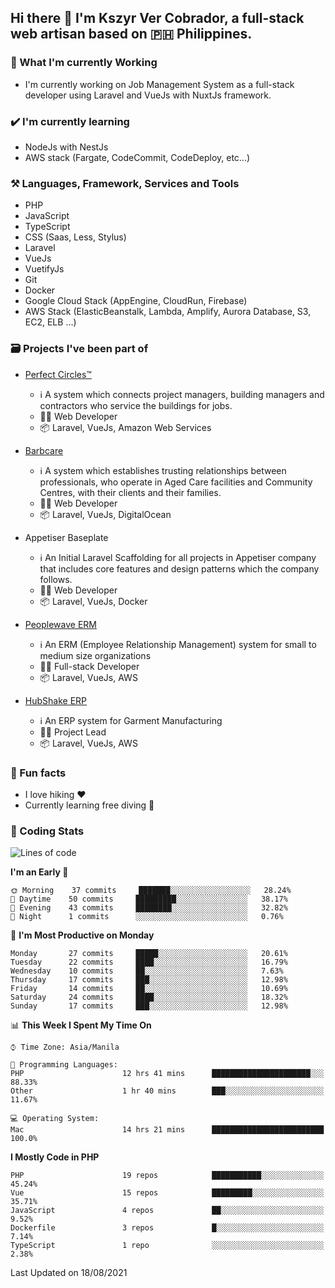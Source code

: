 ## Hi there 👋 I'm Kszyr Ver Cobrador, a full-stack web artisan based on 🇵🇭 Philippines.

### 🚀 What I'm currently Working

- I'm currently working on Job Management System as a full-stack developer using Laravel and VueJs with NuxtJs framework.

### ✔️ I'm currently learning

- NodeJs with NestJs
- AWS stack (Fargate, CodeCommit, CodeDeploy, etc...)

### ⚒️ Languages, Framework, Services and Tools
- PHP
- JavaScript
- TypeScript
- CSS (Saas, Less, Stylus)
- Laravel
- VueJs
- VuetifyJs
- Git
- Docker
- Google Cloud Stack (AppEngine, CloudRun, Firebase)
- AWS Stack (ElasticBeanstalk, Lambda, Amplify, Aurora Database, S3, EC2, ELB ...)


### 🗃 Projects I've been part of

- <a href="https://perfectcircles.com.au/" target="_blank">Perfect Circles™</a>

  - ℹ️ A system which connects project managers, building managers and contractors who service the buildings for jobs.
  - 👨‍💻 Web Developer
  - 📦 Laravel, VueJs, Amazon Web Services

- <a href="https://appetiser.com.au/portfolio/barbcare" target="_blank">Barbcare</a>

  - ℹ️ A system which establishes trusting relationships between professionals, who operate in Aged Care facilities and Community Centres, with their clients and their families.
  - 👨‍💻 Web Developer
  - 📦 Laravel, VueJs, DigitalOcean

- Appetiser Baseplate

  - ℹ️ An Initial Laravel Scaffolding for all projects in Appetiser company that includes core features and design patterns which the company follows.
  - 👨‍💻 Web Developer
  - 📦 Laravel, VueJs, Docker

- <a href="https://peoplewave.co" target="_blank">Peoplewave ERM</a>

  - ℹ️ An ERM (Employee Relationship Management) system for small to medium size organizations
  - 👨‍💻 Full-stack Developer
  - 📦 Laravel, VueJs, AWS

- <a href="https://www.posbang.com/garment-erp" target="_blank">HubShake ERP</a>

  - ℹ️ An ERP system for Garment Manufacturing
  - 👨‍💻 Project Lead
  - 📦 Laravel, VueJs, AWS

### 🌴 Fun facts

- I love hiking ❤️
- Currently learning free diving 🥽

### 🌟 Coding Stats

<!-- WakaTime Stats -->

<!--START_SECTION:waka-->
![Lines of code](https://img.shields.io/badge/From%20Hello%20World%20I%27ve%20Written-492311%20lines%20of%20code-blue)

**I'm an Early 🐤** 

```text
🌞 Morning    37 commits     ███████░░░░░░░░░░░░░░░░░░   28.24% 
🌆 Daytime    50 commits     █████████░░░░░░░░░░░░░░░░   38.17% 
🌃 Evening    43 commits     ████████░░░░░░░░░░░░░░░░░   32.82% 
🌙 Night      1 commits      ░░░░░░░░░░░░░░░░░░░░░░░░░   0.76%

```
📅 **I'm Most Productive on Monday** 

```text
Monday       27 commits     █████░░░░░░░░░░░░░░░░░░░░   20.61% 
Tuesday      22 commits     ████░░░░░░░░░░░░░░░░░░░░░   16.79% 
Wednesday    10 commits     ██░░░░░░░░░░░░░░░░░░░░░░░   7.63% 
Thursday     17 commits     ███░░░░░░░░░░░░░░░░░░░░░░   12.98% 
Friday       14 commits     ██░░░░░░░░░░░░░░░░░░░░░░░   10.69% 
Saturday     24 commits     ████░░░░░░░░░░░░░░░░░░░░░   18.32% 
Sunday       17 commits     ███░░░░░░░░░░░░░░░░░░░░░░   12.98%

```


📊 **This Week I Spent My Time On** 

```text
⌚︎ Time Zone: Asia/Manila

💬 Programming Languages: 
PHP                      12 hrs 41 mins      ██████████████████████░░░   88.33% 
Other                    1 hr 40 mins        ███░░░░░░░░░░░░░░░░░░░░░░   11.67%

💻 Operating System: 
Mac                      14 hrs 21 mins      █████████████████████████   100.0%

```

**I Mostly Code in PHP** 

```text
PHP                      19 repos            ███████████░░░░░░░░░░░░░░   45.24% 
Vue                      15 repos            █████████░░░░░░░░░░░░░░░░   35.71% 
JavaScript               4 repos             ██░░░░░░░░░░░░░░░░░░░░░░░   9.52% 
Dockerfile               3 repos             █░░░░░░░░░░░░░░░░░░░░░░░░   7.14% 
TypeScript               1 repo              ░░░░░░░░░░░░░░░░░░░░░░░░░   2.38%

```



 Last Updated on 18/08/2021
<!--END_SECTION:waka-->

